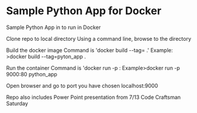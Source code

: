 # Sample Python App for Docker
Sample Python App in  to run in Docker

Clone repo to local directory
Using a command line, browse to the directory

Build the docker image
 Command is 'docker build --tag=<insert some friendly name> .'
 Example: >docker build --tag=pyton_app .
  
Run the container
  Command is 'docker run -p <external port>:<internal port> <friendly name>
  Example>docker run -p 9000:80 python_app

Open browser and go to port you have chosen
  localhost:9000
  
Repo also includes Power Point presentation from 7/13 Code Craftsman Saturday
